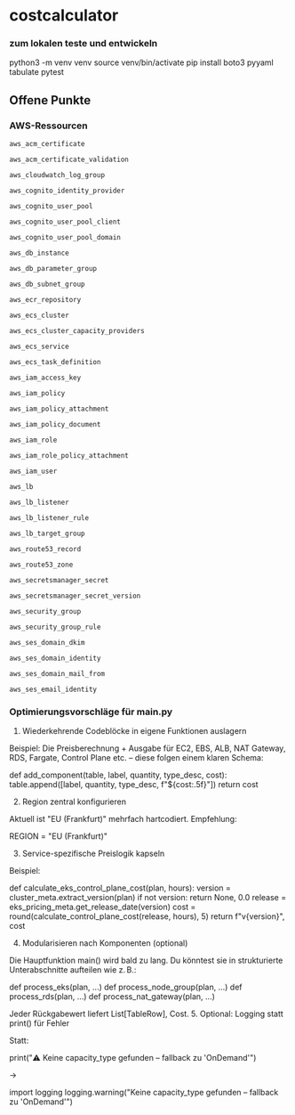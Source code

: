 # costcalculator




### zum lokalen teste und entwickeln
python3 -m venv venv
source venv/bin/activate
pip install boto3 pyyaml tabulate pytest

## Offene Punkte
### AWS-Ressourcen

    aws_acm_certificate

    aws_acm_certificate_validation

    aws_cloudwatch_log_group

    aws_cognito_identity_provider

    aws_cognito_user_pool

    aws_cognito_user_pool_client

    aws_cognito_user_pool_domain

    aws_db_instance

    aws_db_parameter_group

    aws_db_subnet_group

    aws_ecr_repository

    aws_ecs_cluster

    aws_ecs_cluster_capacity_providers

    aws_ecs_service

    aws_ecs_task_definition

    aws_iam_access_key

    aws_iam_policy

    aws_iam_policy_attachment

    aws_iam_policy_document

    aws_iam_role

    aws_iam_role_policy_attachment

    aws_iam_user

    aws_lb

    aws_lb_listener

    aws_lb_listener_rule

    aws_lb_target_group

    aws_route53_record

    aws_route53_zone

    aws_secretsmanager_secret

    aws_secretsmanager_secret_version

    aws_security_group

    aws_security_group_rule

    aws_ses_domain_dkim

    aws_ses_domain_identity

    aws_ses_domain_mail_from

    aws_ses_email_identity


### Optimierungsvorschläge für main.py
1. Wiederkehrende Codeblöcke in eigene Funktionen auslagern

Beispiel: Die Preisberechnung + Ausgabe für EC2, EBS, ALB, NAT Gateway, RDS, Fargate, Control Plane etc. – diese folgen einem klaren Schema:

def add_component(table, label, quantity, type_desc, cost):
table.append([label, quantity, type_desc, f"${cost:.5f}"])
return cost

2. Region zentral konfigurieren

Aktuell ist "EU (Frankfurt)" mehrfach hartcodiert. Empfehlung:

REGION = "EU (Frankfurt)"

3. Service-spezifische Preislogik kapseln

Beispiel:

def calculate_eks_control_plane_cost(plan, hours):
version = cluster_meta.extract_version(plan)
if not version:
return None, 0.0
release = eks_pricing_meta.get_release_date(version)
cost = round(calculate_control_plane_cost(release, hours), 5)
return f"v{version}", cost

4. Modularisieren nach Komponenten (optional)

Die Hauptfunktion main() wird bald zu lang. Du könntest sie in strukturierte Unterabschnitte aufteilen wie z. B.:

def process_eks(plan, ...)
def process_node_group(plan, ...)
def process_rds(plan, ...)
def process_nat_gateway(plan, ...)

Jeder Rückgabewert liefert List[TableRow], Cost.
5. Optional: Logging statt print() für Fehler

Statt:

print("⚠️  Keine capacity_type gefunden – fallback zu 'OnDemand'")

→

import logging
logging.warning("Keine capacity_type gefunden – fallback zu 'OnDemand'")
